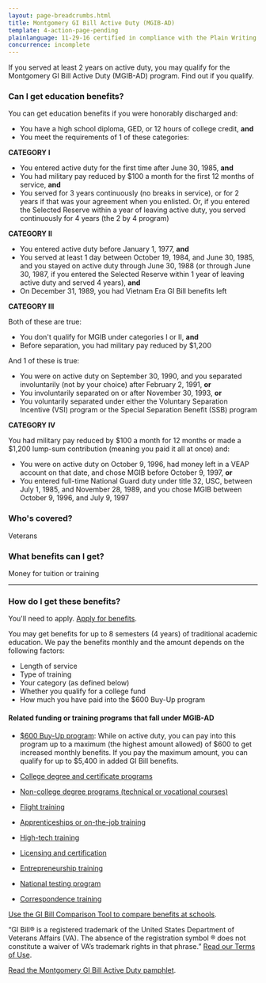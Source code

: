 ```yaml
---
layout: page-breadcrumbs.html
title: Montgomery GI Bill Active Duty (MGIB-AD)
template: 4-action-page-pending
plainlanguage: 11-29-16 certified in compliance with the Plain Writing Act
concurrence: incomplete
---
```


If you served at least 2 years on active duty, you may qualify for the Montgomery GI Bill Active Duty (MGIB-AD) program. Find out if you qualify.

<div class="call-out" markdown="1">

### Can I get education benefits?

You can get education benefits if you were honorably discharged and:

-	You have a high school diploma, GED, or 12 hours of college credit, **and**
-	You meet the requirements of 1 of these categories:

**CATEGORY I**

- You entered active duty for the first time after June 30, 1985, **and**
- You had military pay reduced by $100 a month for the first 12 months of service, **and**
- You served for 3 years continuously (no breaks in service), or for 2 years if that was your agreement when you enlisted. Or, if you entered the Selected Reserve within a year of leaving active duty, you served continuously for 4 years (the 2 by 4 program)

**CATEGORY II**

- You entered active duty before January 1, 1977, **and**
- You served at least 1 day between October 19, 1984, and June 30, 1985, and you stayed on active duty through June 30, 1988 (or through June 30, 1987, if you entered the Selected Reserve within 1 year of leaving active duty and served 4 years), **and**
- On December 31, 1989, you had Vietnam Era GI Bill benefits left

**CATEGORY III**

Both of these are true: 

- You don't qualify for MGIB under categories I or II, **and**
- Before separation, you had military pay reduced by $1,200

And 1 of these is true:

- You were on active duty on September 30, 1990, and you separated involuntarily (not by your choice) after February 2, 1991, **or**
- You involuntarily separated on or after November 30, 1993, **or**
- You voluntarily separated under either the Voluntary Separation Incentive (VSI) program or the Special Separation Benefit (SSB) program

**CATEGORY IV**

You had military pay reduced by $100 a month for 12 months or made a $1,200 lump-sum contribution (meaning you paid it all at once) and:

- You were on active duty on October 9, 1996, had money left in a VEAP account on that date, and chose MGIB before October 9, 1997, **or**
- You entered full-time National Guard duty under title 32, USC, between July 1, 1985, and November 28, 1989, and you chose MGIB between October 9, 1996, and July 9, 1997

### Who's covered?

Veterans
</div>

### What benefits can I get?

Money for tuition or training

-----

### How do I get these benefits?
You'll need to apply. [Apply for benefits](/education/apply-for-education-benefits/). 

You may get benefits for up to 8 semesters (4 years) of traditional academic education. We pay the benefits monthly and the amount depends on the following factors:

- Length of service
- Type of training
- Your category (as defined below)
- Whether you qualify for a college fund
- How much you have paid into the $600 Buy-Up program

#### Related funding or training programs that fall under MGIB-AD

- [$600 Buy-Up program](/education/gi-bill/buy-up-program/): While on active duty, you can pay into this program up to a maximum (the highest amount allowed) of $600 to get increased monthly benefits. If you pay the maximum amount, you can qualify for up to $5,400 in added GI Bill benefits.

- [College degree and certificate programs](/education/gi-bill/higher-learning/)
- [Non-college degree programs (technical or vocational courses)](/education/work-learn/non-college-degree-program/)
- [Flight training](/education/advanced-training-and-certifications/flight-training/)
- [Apprenticeships or on-the-job training](/education/work-learn/job-and-apprenticeship/)
- [High-tech training](/education/work-learn/non-traditional/accelerated-payments/)
- [Licensing and certification](/education/advanced-training-and-certifications/licensing-certification/)
- [Entrepreneurship training](/education/advanced-training-and-certifications/entrepreneurship-training/)
- [National testing program](/education/advanced-training-and-certifications/national-testing-program/)
- [Correspondence training](/education/work-learn/non-traditional/correspondence-training/)

[Use the GI Bill Comparison Tool to compare benefits at schools](https://vets.gov/gi-bill-comparison-tool/). 

“GI Bill&reg; is a registered trademark of the United States Department of Veterans Affairs (VA). The absence of the registration symbol &reg; does not constitute a waiver of VA’s trademark rights in that phrase.” [Read our Terms of Use](http://www.benefits.va.gov/GIBILL/Trademark_Terms_of_Use.asp).

[Read the Montgomery GI Bill Active Duty pamphlet](http://www.benefits.va.gov/gibill/docs/pamphlets/ch30_pamphlet.pdf).
